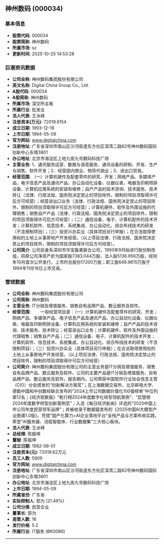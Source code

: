 ## 神州数码 (000034)

### 基本信息

- **股票代码**: 000034
- **股票简称**: 神州数码
- **所属市场**: sz
- **更新时间**: 2025-10-25 14:53:28

### 巨潮资讯数据

- **公司全称**: 神州数码集团股份有限公司
- **英文名称**: Digital China Group Co., Ltd.
- **A股代码**: 000034
- **A股简称**: 神州数码
- **所属市场**: 深交所主板
- **所属行业**: 批发业
- **法人代表**: 王冰峰
- **注册资本(万元)**: 72019.6154
- **成立日期**: 1993-12-18
- **上市日期**: 1994-05-09
- **官方网站**: www.digitalchina.com
- **注册地址**: 广东省深圳市南山区沙河街道东方社区深湾二路82号神州数码国际创新中心东塔3801
- **办公地址**: 北京市海淀区上地九街九号数码科技广场
- **主营业务**: 1、通讯服务运营、数据与语音服务、通讯设备的研制、开发、生产与销售、软件开发；2、经营国内商业、物资代销业；3、进出口贸易。
- **经营范围**: （一）计算机硬件及配套零件的研究、开发；网络产品、多媒体产品、电子信息产品及通讯产品、办公自动化设备、仪器仪表、电器及印刷照排设备、计算机应用系统的安装和维修；自产产品的技术咨询、技术服务、技术转让（法律、行政法规、国务院决定禁止的项目除外，限制的项目须取得许可后方可经营）；经营进出口业务（法律、行政法规、国务院决定禁止的项目除外，限制的项目须取得许可后方可经营）；计算机硬件、软件及外围设施的代理销售；销售自产产品（法律、行政法规、国务院决定禁止的项目除外，限制的项目须取得许可后方可经营）；（二）通信设备、电子、计算机配件的技术开发；计算机软件、信息技术、系统集成、办公自动化、综合布线技术的研发（不含限制项目）；（三）投资兴办实业（具体项目另行申报）；在合法取得使用权的土地上从事房地产开发经营。（以上项目法律、行政法规、国务院决定禁止的项目除外，限制的项目须取得许可后方可经营）。
- **公司简介**: 公司前身系深圳市华宝畜禽联合公司，1993年9月始进行股份制改组，将原公司净资产折为国家股7383.044万股、法人股5136.956万股，经同年10月首次公开发行，上市时总股份17200万股；职工股649.9615万股于1994年11月18日上市交易。

### 雪球数据

- **公司全称**: 神州数码集团股份有限公司
- **公司简称**: 神州数码
- **主营业务**: IT分销及增值服务、销售自有品牌产品、数云服务及软件。
- **经营范围**: 　　一般经营项目是：（一）计算机硬件及配套零件的研究、开发；网络产品、多媒体产品、电子信息产品及通讯产品、办公自动化设备、仪器仪表、电器及印刷照排设备、计算机应用系统的安装和维修；自产产品的技术咨询、技术服务、技术转让；经营进出口业务；计算机硬件、软件及外围设施的代理销售；销售自产产品；（二）通信设备、电子、计算机配件的技术开发；计算机软件、信息技术、系统集成、办公自动化、综合布线技术的研发（不含限制项目）；（三）投资兴办实业（具体项目另行申报）；在合法取得使用权的土地上从事房地产开发经营。（以上项目法律、行政法规、国务院决定禁止的项目除外，限制的项目须取得许可后方可经营）
- **公司简介**: 神州数码集团股份有限公司的主营业务是IT分销及增值服务、销售自有品牌产品、数云服务及软件。公司的主要产品是IT分销及增值服务、自有品牌产品、数云服务及软件。报告期内，公司荣获中国软件行业协会信息主管（CIO）分会颁发的“创新解决方案奖”；在上海数据交易所、北京邮电大学、德勤中国和中创数经联合发布的“2024上市公司数据价值化100强榜单”中位列第12名；《经济观察报》“乾行榜2024年度数字化转型领航案例”、“启慧榜2024年度数字转型创新案例奖”；入选《每日经济新闻》评选的“2025中国上市公司年度民营领军品牌”；并被收录于数据猿发布的《2025中国AI大模型产业图谱1.0版》，凭借“国产化算力+AI企业落地平台”全栈产品与方案布局实践，荣登“AI服务器、流程智能体、行业数据集”三大核心板块。
- **法人代表**: 王冰峰
- **总经理**: 陈振坤
- **董秘**: 陈振坤
- **成立日期**: 1982-06-01
- **注册资本(元)**: 72019.62万元
- **员工人数**: 5909
- **官方网站**: www.digitalchina.com
- **注册地址**: 广东省深圳市南山区沙河街道东方社区深湾二路82号神州数码国际创新中心东塔3801
- **办公地址**: 北京市海淀区上地九街九号数码科技广场
- **上市日期**: 1994-05-09
- **所属省份**: 广东省
- **实际控制人**: 郭为 (21.49%)
- **公司分类**: 民营企业
- **董事长**: 郭为
- **高管人数**: 16
- **发行价格**: 5.2
- **所属行业**: IT服务 (BK0086)

---